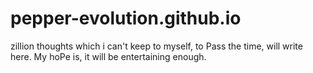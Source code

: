 # pepper-evolution.github.io
zillion thoughts which i can't keep to myself, to Pass the time, will write here. My hoPe is, it will be entertaining enough.

